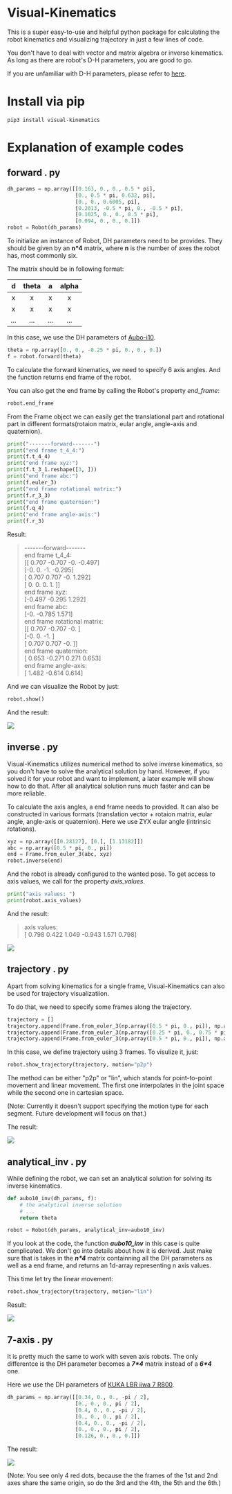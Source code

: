 # Visual-Kinematics

This is a super easy-to-use and helpful python package for calculating the robot kinematics and visualizing trajectory in just a few lines of code.  

You don't have to deal with vector and matrix algebra or inverse kinematics. As long as there are robot's D-H parameters, you are good to go.

If you are unfamiliar with D-H parameters, please refer to [here](https://en.wikipedia.org/wiki/Denavit%E2%80%93Hartenberg_parameters).  

# Install via pip

```
pip3 install visual-kinematics
```

# Explanation of example codes

## forward . py

```python
dh_params = np.array([[0.163, 0., 0., 0.5 * pi],
                      [0., 0.5 * pi, 0.632, pi],
                      [0., 0., 0.6005, pi],
                      [0.2013, -0.5 * pi, 0., -0.5 * pi],
                      [0.1025, 0., 0., 0.5 * pi],
                      [0.094, 0., 0., 0.]])
robot = Robot(dh_params)
```

To initialize an instance of Robot, DH parameters need to be provides. They should be given by an **n*4** matrix, where **n** is the number of axes the robot has, most commonly six.

The matrix should be in following format:

|   d   | theta |   a   | alpha |
| :---: | :---: | :---: | :---: |
|   x   |   x   |   x   |   x   |
|   x   |   x   |   x   |   x   |
|  ...  |  ...  |  ...  |  ...  |

In this case, we use the DH parameters of [Aubo-i10](https://aubo-robotics.com/products/aubo-i10/).

```python
theta = np.array([0., 0., -0.25 * pi, 0., 0., 0.])
f = robot.forward(theta)
```

To calculate the forward kinematics, we need to specify 6 axis angles. And the function returns end frame of the robot.  

You can also get the end frame by calling the Robot's property *end_frame*:
```python
robot.end_frame
```

From the Frame object we can easily get the translational part and rotational part in different formats(rotaion matrix, eular angle, angle-axis and quaternion).

```python
print("-------forward-------")
print("end frame t_4_4:")
print(f.t_4_4)
print("end frame xyz:")
print(f.t_3_1.reshape([3, ]))
print("end frame abc:")
print(f.euler_3)
print("end frame rotational matrix:")
print(f.r_3_3)
print("end frame quaternion:")
print(f.q_4)
print("end frame angle-axis:")
print(f.r_3)
```
Result:
> -------forward-------  
end frame t_4_4:  
[[ 0.707 -0.707 -0.    -0.497]  
 [-0.     0.    -1.    -0.295]  
 [ 0.707  0.707 -0.     1.292]  
 [ 0.     0.     0.     1.   ]]  
end frame xyz:  
[-0.497 -0.295  1.292]  
end frame abc:  
[-0.    -0.785  1.571]  
end frame rotational matrix:  
[[ 0.707 -0.707 -0.   ]  
 [-0.     0.    -1.   ]  
 [ 0.707  0.707 -0.   ]]  
end frame quaternion:  
[ 0.653 -0.271  0.271  0.653]  
end frame angle-axis:   
[ 1.482 -0.614  0.614]  

And we can visualize the Robot by just:

```python
robot.show()
```

And the result:  

![](pics/forward.png)

## inverse . py

Visual-Kinematics utilizes numerical method to solve inverse kinematics, so you don't have to solve the analytical solution by hand. However, if you solved it for your robot and want to implement, a later example will show how to do that. After all analytical solution runs much faster and can be more reliable.

To calculate the axis angles, a end frame needs to provided. It can also be constructed in various formats (translation vector + rotaion matrix, eular angle, angle-axis or quaternion). Here we use ZYX eular angle (intrinsic rotations).

```python
xyz = np.array([[0.28127], [0.], [1.13182]])
abc = np.array([0.5 * pi, 0., pi])
end = Frame.from_euler_3(abc, xyz)
robot.inverse(end)
```

And the robot is already configured to the wanted pose. To get access to axis values, we call for the property *axis_values*.

```python
print("axis values: ")
print(robot.axis_values)
```

And the result:

>axis values:   
[ 0.798  0.422  1.049 -0.943  1.571  0.798]

![](pics/inverse.png)

## trajectory . py

Apart from solving kinematics for a single frame, Visual-Kinematics can also be used for trajectory visualizatiion.

To do that, we need to specify some frames along the trajectory.

```python
trajectory = []
trajectory.append(Frame.from_euler_3(np.array([0.5 * pi, 0., pi]), np.array([[0.28127], [0.], [1.13182]])))
trajectory.append(Frame.from_euler_3(np.array([0.25 * pi, 0., 0.75 * pi]), np.array([[0.48127], [0.], [1.13182]])))
trajectory.append(Frame.from_euler_3(np.array([0.5 * pi, 0., pi]), np.array([[0.48127], [0.], [0.63182]])))
```

 In this case, we define trajectory using 3 frames. To visulize it, just:

```python
robot.show_trajectory(trajectory, motion="p2p")
```

The method can be either "p2p" or "lin", which stands for point-to-point movement and linear movement. The first one interpolates in the joint space while the second one in cartesian space.

(Note: Currently it doesn't support specifying the motion type for each segment. Future development will focus on that.)

The result:

![](pics/trajectory.gif)

## analytical_inv . py

While defining the robot, we can set an analytical solution for solving its inverse kinematics.

```python
def aubo10_inv(dh_params, f):
    # the analytical inverse solution
    # ...
    return theta

robot = Robot(dh_params, analytical_inv=aubo10_inv)
```

If you look at the code, the function ***aubo10_inv*** in this case is quite complicated. We don't go into details about how it is derived. Just make sure that is takes in the ***n\*4*** matrix containning all the DH parameters as well as a end frame, and returns an 1d-array representing n axis values.

This time let try the linear movement:

```python
robot.show_trajectory(trajectory, motion="lin")
```

Result:

![](pics/analytical_inv.gif)

## 7-axis . py

It is pretty much the same to work with seven axis robots. The only differentce is the DH parameter becomes a ***7\*4*** matrix instead of a ***6\*4*** one.

Here we use the DH parameters of [KUKA LBR iiwa 7 R800](https://www.kuka.com/en-au/products/robotics-systems/industrial-robots/lbr-iiwa).

```python
dh_params = np.array([[0.34, 0., 0., -pi / 2],
                      [0., 0., 0., pi / 2],
                      [0.4, 0., 0., -pi / 2],
                      [0., 0., 0., pi / 2],
                      [0.4, 0., 0., -pi / 2],
                      [0., 0., 0., pi / 2],
                      [0.126, 0., 0., 0.]])
```

The result:

![](pics/7-axis.gif)

(Note: You see only 4 red dots, because the the frames of the 1st and 2nd axes share the same origin, so do the 3rd and the 4th, the 5th and the 6th.)
